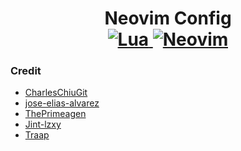 <h1 align="center">
    Neovim Config
    <br>
    <a href="https://www.lua.org/">
    <img
        alt="Lua"
        src="https://img.shields.io/badge/lua-%232C2D72.svg?style=for-the-badge&logo=lua&logoColor=white">
    </a>
    <a href="https://github.com/neovim/neovim">
    <img
        alt="Neovim"
        src="https://img.shields.io/badge/NeoVim-%2357A143.svg?&style=for-the-badge&logo=neovim&logoColor=white">
    </a>
</h1>

### Credit
- [CharlesChiuGit](https://github.com/CharlesChiuGit/nvimdots.lua)
- [jose-elias-alvarez](https://github.com/jose-elias-alvarez/dotfiles)
- [ThePrimeagen](https://github.com/ThePrimeagen/init.lua/tree/249f3b14cc517202c80c6babd0f9ec548351ec71)
- [Jint-lzxy](https://github.com/Jint-lzxy/nvimconfig)
- [Traap](https://github.com/Traap/nvim)
